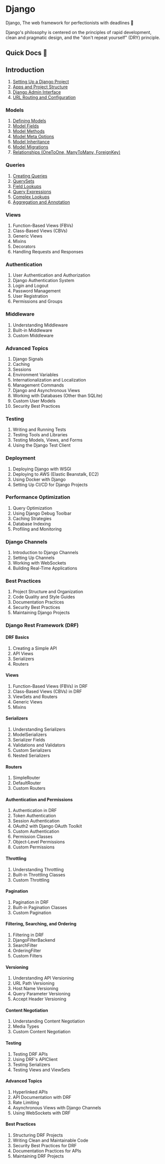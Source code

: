 # Django

Django, The web framework for perfectionists with deadlines 🤌

Django's philosophy is centered on the principles of rapid development, clean and pragmatic design, and the "don't repeat yourself" (DRY) principle.

## Quick Docs 📗

## Introduction

1. [Setting Up a Django Project](/django/project-sample.md)
2. [Apps and Project Structure](/django/apps-and-project-structure.md)
3. [Django Admin Interface](/django/admin-interface.md)
4. [URL Routing and Configuration](/django/url-routing-and-configuration.md)

### Models

1. [Defining Models](/django/defining-models.md)
2. [Model Fields](/django/model-fields.md)
3. [Model Methods](/django/model-methods.md)
4. [Model Meta Options](/django/model-meta-options.md)
5. [Model Inheritance](/django/model-inheritance.md)
6. [Model Migrations](/django/model-migrations.md)
7. [Relationships (OneToOne, ManyToMany, ForeignKey)](/django/relationships.md)

### Queries

1. [Creating Queries](/django/creating-queries.md)
2. [QuerySets](/django/querysets.md)
3. [Field Lookups](/django/field-lookups.md)
4. [Query Expressions](/django/query-expressions.md)
5. [Complex Lookups](/django/complex-lookups.md)
6. [Aggregation and Annotation](/django/aggregation-annotation.md)

### Views

1. Function-Based Views (FBVs)
2. Class-Based Views (CBVs)
3. Generic Views
4. Mixins
5. Decorators
6. Handling Requests and Responses

### Authentication

1. User Authentication and Authorization
2. Django Authentication System
3. Login and Logout
4. Password Management
5. User Registration
6. Permissions and Groups

### Middleware

1. Understanding Middleware
2. Built-in Middleware
3. Custom Middleware

### Advanced Topics

1. Django Signals
2. Caching
3. Sessions
4. Environment Variables
5. Internationalization and Localization
6. Management Commands
7. Django and Asynchronous Views
8. Working with Databases (Other than SQLite)
9. Custom User Models
10. Security Best Practices

### Testing

1. Writing and Running Tests
2. Testing Tools and Libraries
3. Testing Models, Views, and Forms
4. Using the Django Test Client

### Deployment

1. Deploying Django with WSGI
2. Deploying to AWS (Elastic Beanstalk, EC2)
3. Using Docker with Django
4. Setting Up CI/CD for Django Projects

### Performance Optimization

1. Query Optimization
2. Using Django Debug Toolbar
3. Caching Strategies
4. Database Indexing
5. Profiling and Monitoring

### Django Channels

1. Introduction to Django Channels
2. Setting Up Channels
3. Working with WebSockets
4. Building Real-Time Applications

### Best Practices

1. Project Structure and Organization
2. Code Quality and Style Guides
3. Documentation Practices
4. Security Best Practices
5. Maintaining Django Projects

### Django Rest Framework (DRF)

#### DRF Basics

1. Creating a Simple API
2. API Views
3. Serializers
4. Routers

#### Views

1. Function-Based Views (FBVs) in DRF
2. Class-Based Views (CBVs) in DRF
3. ViewSets and Routers
4. Generic Views
5. Mixins

#### Serializers

1. Understanding Serializers
2. ModelSerializers
3. Serializer Fields
4. Validations and Validators
5. Custom Serializers
6. Nested Serializers

#### Routers

1. SimpleRouter
2. DefaultRouter
3. Custom Routers

#### Authentication and Permissions

1. Authentication in DRF
2. Token Authentication
3. Session Authentication
4. OAuth2 with Django OAuth Toolkit
5. Custom Authentication
6. Permission Classes
7. Object-Level Permissions
8. Custom Permissions

#### Throttling

1. Understanding Throttling
2. Built-in Throttling Classes
3. Custom Throttling

#### Pagination

1. Pagination in DRF
2. Built-in Pagination Classes
3. Custom Pagination

#### Filtering, Searching, and Ordering

1. Filtering in DRF
2. DjangoFilterBackend
3. SearchFilter
4. OrderingFilter
5. Custom Filters

#### Versioning

1. Understanding API Versioning
2. URL Path Versioning
3. Host Name Versioning
4. Query Parameter Versioning
5. Accept Header Versioning

#### Content Negotiation

1. Understanding Content Negotiation
2. Media Types
3. Custom Content Negotiation

#### Testing

1. Testing DRF APIs
2. Using DRF's APIClient
3. Testing Serializers
4. Testing Views and ViewSets

#### Advanced Topics

1. Hyperlinked APIs
2. API Documentation with DRF
3. Rate Limiting
4. Asynchronous Views with Django Channels
5. Using WebSockets with DRF

#### Best Practices

1. Structuring DRF Projects
2. Writing Clean and Maintainable Code
3. Security Best Practices for DRF
4. Documentation Practices for APIs
5. Maintaining DRF Projects
